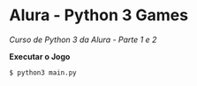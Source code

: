 # Alura - Python 3 Games
*Curso de Python 3 da Alura - Parte 1 e 2*

**Executar o Jogo**

```sh
$ python3 main.py
```
